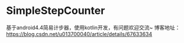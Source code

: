 # SimpleStepCounter
基于android4.4简易计步器，使用kotlin开发，有问题欢迎交流~
博客地址：https://blog.csdn.net/u013700040/article/details/67633634
